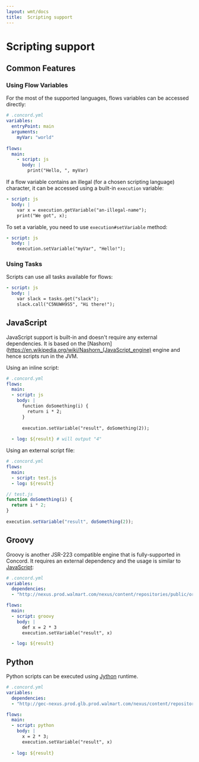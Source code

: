 ```yaml
---
layout: wmt/docs
title:  Scripting support
---
```


# Scripting support

## Common Features

### Using Flow Variables

For the most of the supported languages, flows variables can be
accessed directly:
```yaml
# .concord.yml
variables:
  entryPoint: main
  arguments:
    myVar: "world"
    
flows:
  main:
    - script: js
      body: |
        print("Hello, ", myVar)
```

If a flow variable contains an illegal (for a chosen scripting
language) character, it can be accessed using a built-in `execution`
variable:

```yaml
- script: js
  body: |
    var x = execution.getVariable("an-illegal-name");
    print("We got", x);
```

To set a variable, you need to use `execution#setVariable` method:
```yaml
- script: js
  body: |
    execution.setVariable("myVar", "Hello!");
```

### Using Tasks

Scripts can use all tasks available for flows:

```yaml
- script: js
  body: |
    var slack = tasks.get("slack");
    slack.call("C5NUWH9S5", "Hi there!");
```

## JavaScript

JavaScript support is built-in and doesn't require any external
dependencies. It is based on the
[Nashorn](https://en.wikipedia.org/wiki/Nashorn_(JavaScript_engine)
engine and hence scripts run in the JVM.

Using an inline script:

```yaml
# .concord.yml
flows:
  main:
  - script: js
    body: |
      function doSomething(i) {
        return i * 2;
      }
        
      execution.setVariable("result", doSomething(2));
        
  - log: ${result} # will output "4"
```

Using an external script file:

```yaml
# .concord.yml
flows:
  main:
  - script: test.js
  - log: ${result}
```

```javascript
// test.js
function doSomething(i) {
  return i * 2;
}
        
execution.setVariable("result", doSomething(2));
```

## Groovy

Groovy is another JSR-223 compatible engine that is fully-supported
in Concord. It requires an external dependency and the usage is
similar to [JavaScript](#javascript):

```yaml
# .concord.yml
variables:
  dependencies:
  - "http://nexus.prod.walmart.com/nexus/content/repositories/public/org/codehaus/groovy/groovy-all/2.4.10/groovy-all-2.4.10.jar"

flows:
  main:
  - script: groovy
    body: |
      def x = 2 * 3
      execution.setVariable("result", x)

  - log: ${result}
```

## Python

Python scripts can be executed using [Jython](http://www.jython.org/)
runtime.

```yaml
# .concord.yml
variables:
  dependencies:
  - "http://gec-nexus.prod.glb.prod.walmart.com/nexus/content/repositories/public/org/python/jython-standalone/2.7.0/jython-standalone-2.7.0.jar"

flows:
  main:
  - script: python
    body: |
      x = 2 * 3;
      execution.setVariable("result", x)
      
  - log: ${result}
```